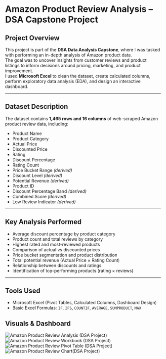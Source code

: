 #  Amazon Product Review Analysis – DSA Capstone Project

##  Project Overview
This project is part of the **DSA Data Analysis Capstone**, where I was tasked with performing an in-depth analysis of Amazon product data.  
The goal was to uncover insights from customer reviews and product listings to inform decisions around pricing, marketing, and product improvement.  
I used **Microsoft Excel** to clean the dataset, create calculated columns, perform exploratory data analysis (EDA), and design an interactive dashboard.

---

##  Dataset Description
The dataset contains **1,465 rows and 16 columns** of web-scraped Amazon product review data, including:

- Product Name  
- Product Category  
- Actual Price  
- Discounted Price  
- Rating  
- Discount Percentage  
- Rating Count  
- Price Bucket Range *(derived)*  
- Discount Level *(derived)*  
- Potential Revenue *(derived)*  
- Product ID  
- Discount Percentage Band *(derived)*  
- Combined Score *(derived)*  
- Low Review Indicator *(derived)*  

---

##  Key Analysis Performed
- Average discount percentage by product category  
- Product count and total reviews by category  
- Highest rated and most-reviewed products  
- Comparison of actual vs discounted prices  
- Price bucket segmentation and product distribution  
- Total potential revenue (Actual Price × Rating Count)  
- Relationship between discounts and ratings  
- Identification of top-performing products (rating × reviews)  

---

##  Tools Used
- Microsoft Excel (Pivot Tables, Calculated Columns, Dashboard Design)  
- Basic Excel Formulas: `IF`, `IFS`, `COUNTIF`, `AVERAGE`, `SUMPRODUCT`, `MAX`

## Visuals & Dashboard
![Amazon Product Review Analysis (DSA Project)](https://github.com/user-attachments/assets/4a420030-8fd1-446e-8793-ee31571c14de)
![Amazon Product Review Workbook (DSA Project)](https://github.com/user-attachments/assets/b2a2c323-f4a9-450b-87b3-e108c31281a8)
![Amazon Product Review Pivot Table (DSA Project)](https://github.com/user-attachments/assets/498f7b39-1907-4253-b1f1-7b511e471a86)
![Amazon Product Review Chart(DSA Project)](https://github.com/user-attachments/assets/089365d4-04e2-47f0-beae-be618fb70505)














      
      
      
       
      
      
       
      
      
